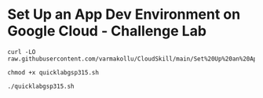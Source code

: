 # Set Up an App Dev Environment on Google Cloud - Challenge Lab


```
curl -LO raw.githubusercontent.com/varmakollu/CloudSkill/main/Set%20Up%20an%20App%20Dev%20Environment%20on%20Google%20Cloud%20Challenge%20Lab/quicklabgsp315.sh

chmod +x quicklabgsp315.sh

./quicklabgsp315.sh

```
